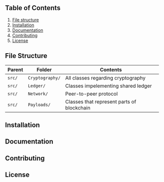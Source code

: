 ## Table of Contents

1. [File structure](#file-structure)
2. [Installation](#installation)
3. [Documentation](#documentation)
4. [Contributing](#contributing)
5. [License](#license)


## File Structure

| Parent | Folder | Contents |
| ------ | ------ | -------- |
| `src/` | `Cryptography/` | All classes regarding cryptography |
| `src/` | `Ledger/` | Classes impelementing shared ledger |
| `src/` | `Network/` | Peer-to-peer protocol |
| `src/` | `Payloads/` | Classes that represent parts of blockchain |

## Installation
## Documentation
## Contributing
## License